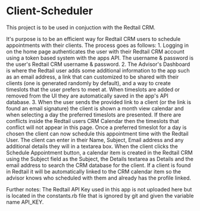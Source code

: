 # Client-Scheduler
This project is to be used in conjuction with the Redtail CRM.

It's purpose is to be an efficient way for Redtail CRM users to schedule appointments with their clients.
The process goes as follows:
    1.  Logging in on the home page authenticates the user with their Redtail CRM account using a token based system with the apps API. The username & password is the user's Redtail CRM username & password.
    2. The Advisor's Dashboard is where the Redtail user adds some additional information to the app such as an email address, a link that can customized to be shared with their clients (one is generated randomly by default), and a way to create timeslots that the user prefers to meet at. When timeslots are added or removed from the UI they are automatically saved in the app's API database.
    3. When the user sends the provided link to a client (or the link is found an email signature) the client is shown a month view calendar and when selecting a day the preferred timeslots are presented. If there are conflicts inside the Redtail users CRM Calendar then the timeslots that conflict will not appear in this page. Once a preferred timeslot for a day is chosen the client can now schedule this appointment time with the Redtail User. The client can enter in their Name, Subject, Email address and any additional details they will in a textarea box. When the client clicks the Schedule Appointment button, a calendar item is created in the Redtail CRM using the Subject field as the Subject, the Details textarea as Details and the email address to search the CRM database for the client. If a client is found in Redtail it will be automatically linked to the CRM calendar item so the advisor knows who scheduled with them and already has the profile linked.
    
Further notes:
        The Redtail API Key used in this app is not uploaded here but is located in the constants.rb file that is ignored by git and given the variable name API_KEY.
